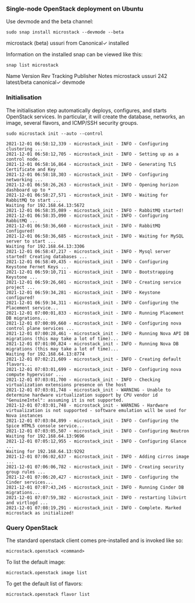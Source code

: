 ###  Single-node OpenStack deployment on Ubuntu ###
Use devmode and the beta channel:

```sudo snap install microstack --devmode --beta```

microstack (beta) ussuri from Canonical✓ installed

Information on the installed snap can be viewed like this:

```snap list microstack ```

Name        Version  Rev  Tracking     Publisher   Notes
microstack  ussuri   242  latest/beta  canonical✓  devmode

### Initialisation ###
The initialisation step automatically deploys, configures, and starts OpenStack services. 
In particular, it will create the database, networks, an image, several flavors, and ICMP/SSH security groups. 


```sudo microstack init --auto --control```
```
2021-12-01 06:58:12,339 - microstack_init - INFO - Configuring clustering ...
2021-12-01 06:58:12,705 - microstack_init - INFO - Setting up as a control node.
2021-12-01 06:58:16,864 - microstack_init - INFO - Generating TLS Certificate and Key
2021-12-01 06:58:18,303 - microstack_init - INFO - Configuring networking ...
2021-12-01 06:58:26,263 - microstack_init - INFO - Opening horizon dashboard up to *
2021-12-01 06:58:27,571 - microstack_init - INFO - Waiting for RabbitMQ to start ...
Waiting for 192.168.64.13:5672
2021-12-01 06:58:35,089 - microstack_init - INFO - RabbitMQ started!
2021-12-01 06:58:35,090 - microstack_init - INFO - Configuring RabbitMQ ...
2021-12-01 06:58:36,660 - microstack_init - INFO - RabbitMQ Configured!
2021-12-01 06:58:36,685 - microstack_init - INFO - Waiting for MySQL server to start ...
Waiting for 192.168.64.13:3306
2021-12-01 06:58:47,217 - microstack_init - INFO - Mysql server started! Creating databases ...
2021-12-01 06:58:49,435 - microstack_init - INFO - Configuring Keystone Fernet Keys ...
2021-12-01 06:59:10,711 - microstack_init - INFO - Bootstrapping Keystone ...
2021-12-01 06:59:26,601 - microstack_init - INFO - Creating service project ...
2021-12-01 06:59:34,281 - microstack_init - INFO - Keystone configured!
2021-12-01 06:59:34,311 - microstack_init - INFO - Configuring the Placement service...
2021-12-01 07:00:01,833 - microstack_init - INFO - Running Placement DB migrations...
2021-12-01 07:00:09,660 - microstack_init - INFO - Configuring nova control plane services ...
2021-12-01 07:00:28,461 - microstack_init - INFO - Running Nova API DB migrations (this may take a lot of time)...
2021-12-01 07:01:00,824 - microstack_init - INFO - Running Nova DB migrations (this may take a lot of time)...
Waiting for 192.168.64.13:8774
2021-12-01 07:02:21,609 - microstack_init - INFO - Creating default flavors...
2021-12-01 07:03:01,699 - microstack_init - INFO - Configuring nova compute hypervisor ...
2021-12-01 07:03:01,700 - microstack_init - INFO - Checking virtualization extensions presence on the host
2021-12-01 07:03:01,748 - microstack_init - WARNING - Unable to determine hardware virtualization support by CPU vendor id "GenuineIntel": assuming it is not supported.
2021-12-01 07:03:01,748 - microstack_init - WARNING - Hardware virtualization is not supported - software emulation will be used for Nova instances
2021-12-01 07:03:04,899 - microstack_init - INFO - Configuring the Spice HTML5 console service...
2021-12-01 07:03:05,507 - microstack_init - INFO - Configuring Neutron
Waiting for 192.168.64.13:9696
2021-12-01 07:05:12,955 - microstack_init - INFO - Configuring Glance ...
Waiting for 192.168.64.13:9292
2021-12-01 07:06:02,637 - microstack_init - INFO - Adding cirros image ...
2021-12-01 07:06:06,782 - microstack_init - INFO - Creating security group rules ...
2021-12-01 07:06:20,427 - microstack_init - INFO - Configuring the Cinder services...
2021-12-01 07:07:43,245 - microstack_init - INFO - Running Cinder DB migrations...
2021-12-01 07:07:59,382 - microstack_init - INFO - restarting libvirt and virtlogd ...
2021-12-01 07:08:19,291 - microstack_init - INFO - Complete. Marked microstack as initialized!
```
### Query OpenStack

The standard openstack client comes pre-installed and is invoked like so:

```microstack.openstack <command> ```

To list the default image:

```microstack.openstack image list```

To get the default list of flavors:

```microstack.openstack flavor list```



